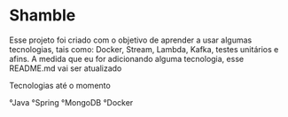 # Shamble
Esse projeto foi criado com o objetivo de aprender a usar algumas tecnologias, tais como: 
Docker, Stream, Lambda, Kafka, testes unitários e afins.
A medida que eu for adicionando alguma tecnologia, esse README.md vai ser atualizado

Tecnologias até o momento 

°Java
°Spring
°MongoDB
°Docker
